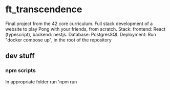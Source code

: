 # ft_transcendence
Final project from the 42 core curriculum. Full stack development of a website to play Pong with your friends, from scratch.
Stack: frontend: React (typescript), backend: nestjs. Database: PostgresSQL
Deployment: Run "docker compose up", in the root of the repository

## dev stuff

### npm scripts

In appropriate folder run 'npm run <script>'

#### In back_end
* prisma:dev:deploy - migrates changes to database and prisma structure
* db:dev:rm - removes the database container and its associated volumes
* db:dev:up - starts only the database container
* db:dev:restart - rm, up and deploy
* nest:dev:rm - removes the nestJS container and its associated volumes
* nest:dev:up - starts only the nestJS container
* nest:dev:restart - rm and up
* backend:dev:rm - db:dev:rm and nest:dev:rm
* backend:dev:up - starts nestJS and database containers
* backend:dev:restart - rm and up

## Setup

Copy any template.env file as .env in the same location, and then populate it with appropriate values for the variables, then run docker-compose in the root directory.
Frontend will be available at localhost:3000, backend at localhost:3333.
For database gui client run 'npx prisma studio' in the backend folder, then access it at url seen on the console (you might need to install prisma with npm first).
Run 'npm run prisma:dev:deploy' with the database active after changes to the prisma schema
